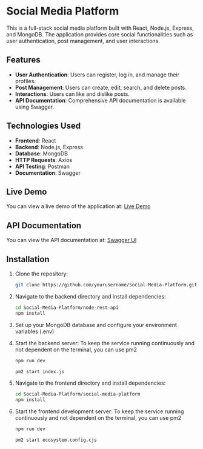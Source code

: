 # Social Media Platform

This is a full-stack social media platform built with React, Node.js, Express, and MongoDB.
The application provides core social functionalities such as user authentication, post management, and user interactions.

## Features

- **User Authentication**: Users can register, log in, and manage their profiles.
- **Post Management**: Users can create, edit, search, and delete posts.
- **Interactions**: Users can like and dislike posts.
- **API Documentation**: Comprehensive API documentation is available using Swagger.

## Technologies Used

- **Frontend**: React
- **Backend**: Node.js, Express
- **Database**: MongoDB
- **HTTP Requests**: Axios
- **API Testing**: Postman
- **Documentation**: Swagger

## Live Demo

  You can view a live demo of the application at: [Live Demo](http://47.236.113.174:5173/)

## API Documentation

   You can view the API documentation at: [Swagger UI](http://47.236.113.174:8800/api-docs)

## Installation

1. Clone the repository:

   ```bash
   git clone https://github.com/yourusername/Social-Media-Platform.git

2. Navigate to the backend directory and install dependencies:

   ```bash
   cd Social-Media-Platform/node-rest-api
   npm install

3. Set up your MongoDB database and configure your environment variables (.env)

4. Start the backend server:
   To keep the service running continuously and not dependent on the terminal, you can use pm2
   
   ```bash
   npm run dev
   
   pm2 start index.js

5. Navigate to the frontend directory and install dependencies:
   
   ```bash
   cd Social-Media-Platform/social-media-platform
   npm install

6. Start the frontend development server:
   To keep the service running continuously and not dependent on the terminal, you can use pm2
   
   ```bash
   npm run dev
   
   pm2 start ecosystem.config.cjs
